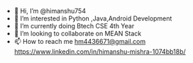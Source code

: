 - 👋 Hi, I’m @himanshu754
- 👀 I’m interested in Python ,Java,Android Development
- 🌱 I’m currently doing Btech CSE 4th Year
- 💞️ I’m looking to collaborate on MEAN Stack
- 📫 How to reach me hm4436671@gmail.com   https://www.linkedin.com/in/himanshu-mishra-1074bb18b/

<!---

himanshu754/himanshu754 is a ✨ special ✨ repository because its `README.md` (this file) appears on your GitHub profile.
You can click the Preview link to take a look at your changes.
--->
